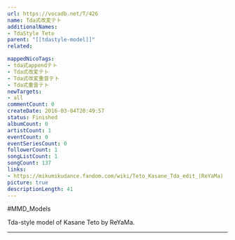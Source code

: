 ```yaml
---
url: https://vocadb.net/T/426
name: Tda式改変テト
additionalNames: 
- TdaStyle Teto
parent: "[[tdastyle-model]]"
related:

mappedNicoTags:
- tda式appendテト
- Tda式改変テト
- Tda式改変重音テト
- Tda式重音テト
newTargets:
- all
commentCount: 0
createDate: 2016-03-04T20:49:57
status: Finished
albumCount: 0
artistCount: 1
eventCount: 0
eventSeriesCount: 0
followerCount: 1
songListCount: 1
songCount: 137
links: 
- https://mikumikudance.fandom.com/wiki/Teto_Kasane_Tda_edit_(ReYaMa)
picture: true
descriptionLength: 41
---
```


#MMD_Models

Tda-style model of Kasane Teto by ReYaMa.

---

